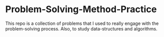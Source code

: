 # Problem-Solving-Method-Practice
This repo is a collection of problems that I used to really engage with the problem-solving process.  Also, to study data-structures and algorithms. 
